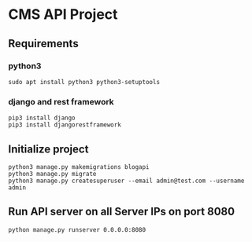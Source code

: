 # CMS API Project

## Requirements

### python3

```
sudo apt install python3 python3-setuptools
```

### django and rest framework

```
pip3 install django
pip3 install djangorestframework
```

## Initialize project

```
python3 manage.py makemigrations blogapi
python3 manage.py migrate
python3 manage.py createsuperuser --email admin@test.com --username admin
```

## Run API server on all Server IPs on port 8080

```
python manage.py runserver 0.0.0.0:8080
```

